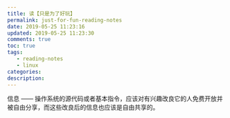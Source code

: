 ```yaml
---
title: 读【只是为了好玩】 
permalink: just-for-fun-reading-notes
date: 2019-05-25 11:23:16
updated: 2019-05-25 11:23:30
comments: true
toc: true
tags:
   - reading-notes
   - linux
categories:
description:
---
```


信息 —— 操作系统的源代码或者基本指令，应该对有兴趣改良它的人免费开放并被自由分享，而这些改良后的信息也应该是自由共享的。